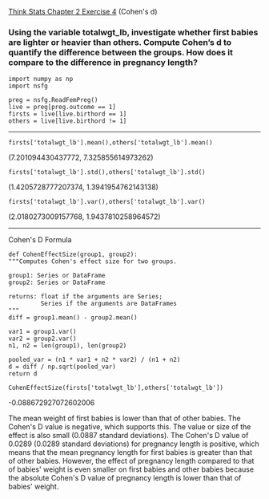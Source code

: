 [Think Stats Chapter 2 Exercise 4](http://greenteapress.com/thinkstats2/html/thinkstats2003.html#toc24) (Cohen's d)

### Using the variable totalwgt_lb, investigate whether first babies are lighter or heavier than others. Compute Cohen’s d to quantify the difference between the groups. How does it compare to the difference in pregnancy length?

    import numpy as np
    import nsfg

    preg = nsfg.ReadFemPreg()
    live = preg[preg.outcome == 1]
    firsts = live[live.birthord == 1]
    others = live[live.birthord != 1]
---
    
    firsts['totalwgt_lb'].mean(),others['totalwgt_lb'].mean()
(7.201094430437772, 7.325855614973262)

    firsts['totalwgt_lb'].std(),others['totalwgt_lb'].std()
(1.4205728777207374, 1.3941954762143138)

    firsts['totalwgt_lb'].var(),others['totalwgt_lb'].var()
(2.0180273009157768, 1.9437810258964572)

---

Cohen's D Formula

    def CohenEffectSize(group1, group2):
    """Computes Cohen's effect size for two groups.

    group1: Series or DataFrame
    group2: Series or DataFrame

    returns: float if the arguments are Series;
             Series if the arguments are DataFrames
    """
    diff = group1.mean() - group2.mean()

    var1 = group1.var()
    var2 = group2.var()
    n1, n2 = len(group1), len(group2)

    pooled_var = (n1 * var1 + n2 * var2) / (n1 + n2)
    d = diff / np.sqrt(pooled_var)
    return d

    CohenEffectSize(firsts['totalwgt_lb'],others['totalwgt_lb'])
-0.088672927072602006

The mean weight of first babies is lower than that of other babies. The Cohen's D value is negative, which supports this. The value or size of the effect is also small (0.0887 standard deviations). 
The Cohen's D value of 0.0289 (0.0289 standard deviations) for pregnancy length is positive, which means that the mean pregnancy length for first babies is greater than that of other babies. However, the effect of pregnancy length compared to that of babies' weight is even smaller on first babies and other babies because the absolute Cohen's D value of pregnancy length is lower than that of babies' weight.


